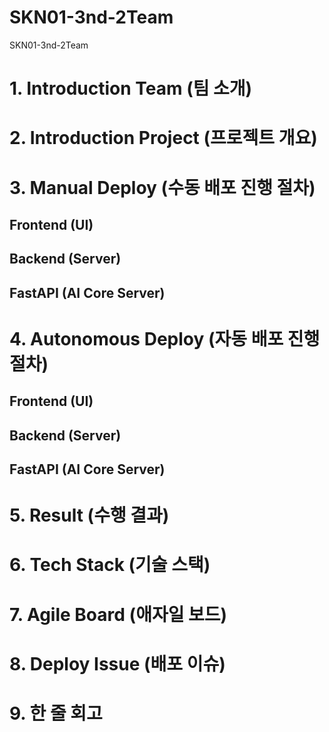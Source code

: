 # SKN01-3nd-2Team
SKN01-3nd-2Team

# 1. Introduction Team (팀 소개)

# 2. Introduction Project (프로젝트 개요)

# 3. Manual Deploy (수동 배포 진행 절차)

## Frontend (UI)

## Backend (Server)

## FastAPI (AI Core Server)

# 4. Autonomous Deploy (자동 배포 진행 절차)

## Frontend (UI)

## Backend (Server)

## FastAPI (AI Core Server)

# 5. Result (수행 결과)

# 6. Tech Stack (기술 스택)

# 7. Agile Board (애자일 보드)

# 8. Deploy Issue (배포 이슈)

# 9. 한 줄 회고

